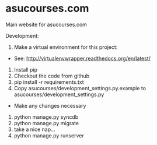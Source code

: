 asucourses.com
==============

Main website for asucourses.com

Development:

1. Make a virtual environment for this project:
  * See: http://virtualenvwrapper.readthedocs.org/en/latest/
1. Install pip
1. Checkout the code from github
1. pip install -r requirements.txt
1. Copy asucourses/development_settings.py.example to asucourses/development_settings.py
  * Make any changes necessary
1. python manage.py syncdb
1. python manage.py migrate
1. take a nice nap...
1. python manage.py runserver
